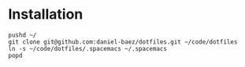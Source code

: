 
# Installation


```shell
pushd ~/
git clone git@github.com:daniel-baez/dotfiles.git ~/code/dotfiles
ln -s ~/code/dotfiles/.spacemacs ~/.spacemacs
popd
```

